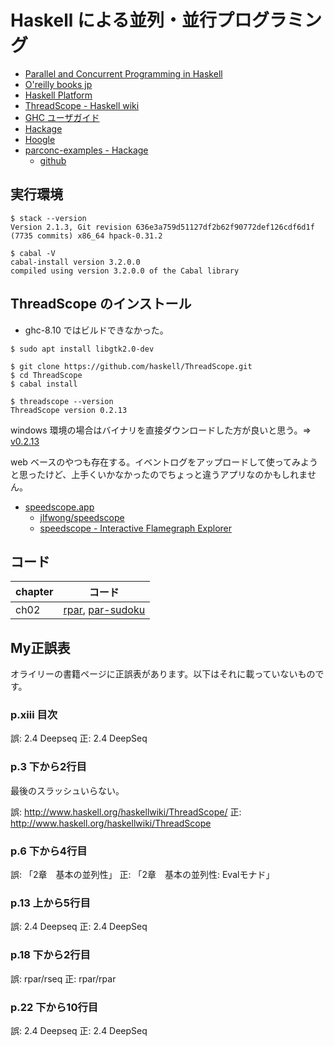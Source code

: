 # Haskell による並列・並行プログラミング

- [Parallel and Concurrent Programming in Haskell](https://simonmar.github.io/pages/pcph.html)
- [O'reilly books jp](https://www.oreilly.co.jp/books/9784873116891/)
- [Haskell Platform](https://www.haskell.org/platform/)
- [ThreadScope - Haskell wiki](https://wiki.haskell.org/ThreadScope)
- [GHC ユーザガイド](https://downloads.haskell.org/~ghc/latest/docs/html/users_guide/)
- [Hackage](https://hackage.haskell.org/)
- [Hoogle](https://hoogle.haskell.org/)
- [parconc-examples - Hackage](https://hackage.haskell.org/package/parconc-examples)
  - [github](https://github.com/simonmar/parconc-examples)

## 実行環境

```shell
$ stack --version
Version 2.1.3, Git revision 636e3a759d51127df2b62f90772def126cdf6d1f (7735 commits) x86_64 hpack-0.31.2

$ cabal -V
cabal-install version 3.2.0.0
compiled using version 3.2.0.0 of the Cabal library
```

## ThreadScope のインストール

- ghc-8.10 ではビルドできなかった。

```shell
$ sudo apt install libgtk2.0-dev

$ git clone https://github.com/haskell/ThreadScope.git
$ cd ThreadScope
$ cabal install

$ threadscope --version
ThreadScope version 0.2.13
```

windows 環境の場合はバイナリを直接ダウンロードした方が良いと思う。=> [v0.2.13](https://github.com/haskell/ThreadScope/releases/tag/v0.2.13)

web ベースのやつも存在する。イベントログをアップロードして使ってみようと思ったけど、上手くいかなかったのでちょっと違うアプリなのかもしれません。

- [speedscope.app](https://www.speedscope.app/)
  - [jlfwong/speedscope](https://github.com/jlfwong/speedscope)
  - [speedscope - Interactive Flamegraph Explorer](http://jamie-wong.com/post/speedscope/)

## コード

chapter | コード
--------|-------
ch02 | [rpar](/ch02/rpar), [par-sudoku](/ch02/par-sudoku)

## My正誤表

オライリーの書籍ページに正誤表があります。以下はそれに載っていないものです。

### p.xiii 目次

誤: 2.4 Deepseq
正: 2.4 DeepSeq

### p.3 下から2行目

最後のスラッシュいらない。

誤: http://www.haskell.org/haskellwiki/ThreadScope/
正: http://www.haskell.org/haskellwiki/ThreadScope

### p.6 下から4行目

誤: 「2章　基本の並列性」
正: 「2章　基本の並列性: Evalモナド」

### p.13 上から5行目

誤: 2.4 Deepseq
正: 2.4 DeepSeq

### p.18 下から2行目

誤: rpar/rseq
正: rpar/rpar

### p.22 下から10行目

誤: 2.4 Deepseq
正: 2.4 DeepSeq

